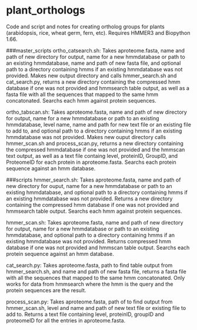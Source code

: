 # plant_orthologs
Code and script and notes for creating ortholog groups for plants (arabidopsis, rice, wheat germ, fern, etc). Requires HMMER3 and Biopython 1.66.

###master_scripts
ortho_catsearch.sh: Takes aproteome.fasta, name and path of new directory for output, name for a new hmmdatabase or path to an existing hmmdatabase, name and path of new fasta file, and optional path to a directory containing hmms if an existing hmmdatabase was not provided. Makes new output directory and calls hmmer_search.sh and cat_search.py, returns a new directory containing the compressed hmm database if one was not provided and hmmsearch table output, as well as a fasta file with all the sequences that mapped to the same hmm concatonated. Searchs each hmm against protein sequences. 

ortho_tabscan.sh: Takes aproteome.fasta, name and path of new directory for output, name for a new hmmdatabase or path to an existing hmmdatabase, level name, name and path for new text file or an existing file to add to, and optional path to a directory containing hmms if an existing hmmdatabase was not provided. Makes new ouput directory calls hmmer_scan.sh and process_scan.py, returns a new directory containing the compressed hmmdatabase if one was not provided and the hmmscan text output, as well as a text file containg level, proteinID, GroupID, and ProteomeID for each protein in aproteome.fasta. Searchs each protein sequence against an hmm database. 

###scripts
hmmer_search.sh: Takes aproteome.fasta, name and path of new directory for ouput, name for a new hmmdatabase or path to an existing hmmdatabase, and optional path to a directory containing hmms if an existing hmmdatabase was not provided. Returns a new directory containing the compressed hmm database if one was not provided and hmmsearch table output. Searchs each hmm against protein sequences. 

hmmer_scan.sh: Takes aproteome.fasta, name and path of new directory for output, name for a new hmmdatabase or path to an existing hmmdatabase, and optional path to a directory containing hmms if an existing hmmdatabase was not provided. Returns compressed hmm database if one was not provided and hmmscan table output. Searchs each protein sequence against an hmm database.

cat_search.py: Takes aproteome.fasta, path to find table output from hmmer_search.sh, and name and path of new fasta file, returns a fasta file with all the sequences that mapped to the same hmm concatonated. Only works for data from hmmsearch where the hmm is the query and the protein sequences are the result.

process_scan.py: Takes aproteome.fasta, path of to find output from hmmer_scan.sh, level and name and path of new text file or existing file to add to. Returns a text file containing level, proteinID, groupID and proteomeID for all the entries in aproteome.fasta.
